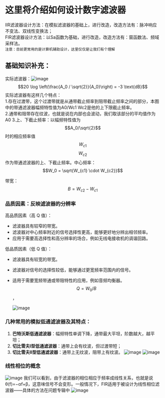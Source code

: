 # 这里将介绍如何设计数字滤波器  
IIR滤波器设计方法：在模拟滤波器的基础上，进行改造，改造方法有：脉冲响应不变法、双线性变换法；  
FIR滤波器设计方法：以Sa函数为基础，进行改造，改造方法有：窗函数法、频域采样法。  
`注意：目前更常用的是计算机辅助设计，这里仅仅是让我们有个理解`
## 基础知识补充：

实际滤波器：![image](https://github.com/BoBo1529707515/EEG-analyse/assets/145309276/da714efc-2189-4b65-8e8b-5498226386dd)   
$$20 \log \left(\frac{A_0 / \sqrt{2}}{A_0}\right) = -3 \text{dB}$$
实际滤波器有这样几个特点：  
1.存在过渡带，这个过渡带就是从通带截止频率到阻带截止频率之间的部分，本图中的带通滤波器幅频特性值为A0/Wc1 Wc2是他的上下限截止频率。  
2.通带和阻带存在纹波，也就是说在内部也会波动，我们取该部分的平均值作为A0
3.上、下截止频率：以幅频特性值为 $$A_0/\sqrt{2}$$ 时的相应频率值 $$W_{c1}$$ $$W_{c2}$$ 作为带通滤波器的上、下截止频率。中心频率： $$W_0 = \sqrt{W_{c1} \cdot W_{c2}}$$

带宽： $$B = W_{c2} - W_{c1}$$

### 品质因素：反映滤波器的分辨率  
 高品质因素（高 Q 值）：

- 滤波器具有较窄的带宽。
- 滤波器对中心频率附近的信号选择性更高，能够更好地分辨出相邻频率。
- 应用于需要高选择性和高分辨率的场合，例如无线电接收机的调谐回路。

 低品质因素（低 Q 值）：

- 滤波器具有较宽的带宽。
- 滤波器对信号的选择性较低，能够通过更宽频率范围内的信号。
- 适用于需要宽频带通或带阻特性的应用，例如音频均衡器。
  $$Q = W_0 / B$$，

  ![image](https://github.com/BoBo1529707515/EEG-analyse/assets/145309276/21f4c323-09e3-4531-9450-2d41a22b1b12)
### 几种常用的模拟低通滤波器及其特点：

1. **巴特沃斯低通滤波器**：幅频特性单调下降，通带最大平坦，阶数越大，越平坦；
2. **切比雪夫Ⅰ型低通滤波器**：通带上会有纹波，但过渡带短；
3. **切比雪夫Ⅱ型低通滤波器**：通带上无纹波，阻带上有纹波。
![image](https://github.com/BoBo1529707515/EEG-analyse/assets/145309276/0114f599-5dc1-4dd7-93fc-8733c6611a82)
![image](https://github.com/BoBo1529707515/EEG-analyse/assets/145309276/3ceebecf-4de8-447b-8400-747002b75fe2)
### 线性相位的概念  
![image](https://github.com/BoBo1529707515/EEG-analyse/assets/145309276/398b81a9-7446-4e72-ad3c-4073c4f6d728)
我们可以看到，由于滤波器的相位相应于频率成线性关系，也就是说θ(f)=−αf+β，这意味信号不会变形。一般情况下，FIR适用于被设计为线性相位滤波器——具体的方法在问题专辑中
![image](https://github.com/BoBo1529707515/EEG-analyse/assets/145309276/d4c00609-b5ec-4f1e-9b8a-529869e85d7c)
